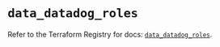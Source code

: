 # `data_datadog_roles`

Refer to the Terraform Registry for docs: [`data_datadog_roles`](https://registry.terraform.io/providers/datadog/datadog/3.57.0/docs/data-sources/roles).
